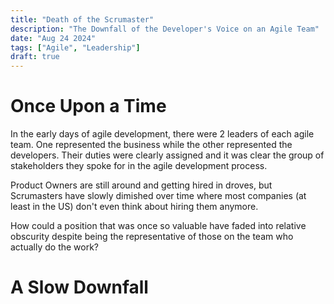 ```yaml
---
title: "Death of the Scrumaster"
description: "The Downfall of the Developer's Voice on an Agile Team"
date: "Aug 24 2024"
tags: ["Agile", "Leadership"]
draft: true
---
```


# Once Upon a Time

In the early days of agile development, there were 2 leaders of each agile team. One represented the business
while the other represented the developers. Their duties were clearly assigned and it was clear the group of
stakeholders they spoke for in the agile development process.

Product Owners are still around and getting hired in droves, but Scrumasters have slowly dimished over time where most companies (at least in the US) don't even think about hiring them anymore.

How could a position that was once so valuable have faded into relative obscurity despite being the representative of those on the team who actually do the work?

# A Slow Downfall
